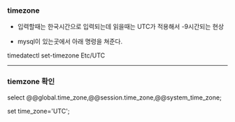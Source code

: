### timezone

- 입력할때는 한국시간으로 입력되는데 읽을때는 UTC가 적용해서 -9시간되는 현상

- mysql이 있는곳에서 아래 명령을 쳐준다.

timedatectl set-timezone Etc/UTC

---

### tiemzone 확인

select @@global.time_zone,@@session.time_zone,@@system_time_zone;

set time_zone='UTC';
